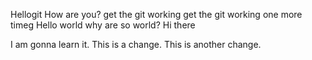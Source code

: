 Hellogit
How are you?
get the git working
get the git working one more timeg
Hello world why are so world?
Hi there

I am gonna learn it.
This is a change.
This is another change.


~~~Dave was here trying out pull request
